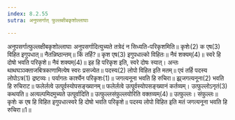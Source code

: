 ```yaml
---
index: 8.2.55
sutra: अनुपसर्गात् फुल्लक्षीबकृशोल्लाघाः

---
```

अनुपसर्गात्फुल्लक्षीबकृशोल्लाघाः अनुपसर्गादित्युच्यते तत्रेदं न सिध्यति-परिकृशमिति॥ कृशेः(2) क एष(3) विहित इगुपधात्॥ नैतन्निष्ठान्तम्॥ किं तर्हि?॥ कृश एष(3) इगुपधात्को विहितः॥ नैवं शक्यम्(4)॥ स्वरे हि दोषो भवति परिकृशे॥ नैवं शक्यम्(4)॥ इह हि परिकृश इति, स्वरे दोषः स्यात्। अन्तः थाथघञ्ञ्क्ताजबित्रकाणामित्येष स्वरः प्रसज्येत॥ पदस्य(2) लोपो विहित इति मतम्॥ एवं तर्हि पदस्य लोपोऽत्र(1) द्रष्टव्यः। पर्यागतः कार्श्येन परिकृशः(1)॥ जगत्यनूना भवति हि रुचिरा॥ झ्र्जगत्यनूना(2) भवति हि रुचिराट॥ फलेर्लत्वे उत्पूर्वस्योपसङ्ख्यानम्॥ फलेर्लत्वे उत्पूर्वस्योपसङ्ख्यानं कर्तव्यम्। उत्फुल्लोऽनृतं(3) कथयति॥ अत्यल्पमिदमुच्यते उत्पूर्वादिति॥ उत्फुल्लसंफुल्लयोरिति वक्तव्यम्(4)॥ उत्फुल्लः। संफुल्लः॥ कृशेः क एष हि विहित इगुपधात्स्वरे हि दोषो भवति परिकृशे॥ पदस्य लोपो विहित इति मतं जगत्यनूना भवति हि रुचिरा॥1॥